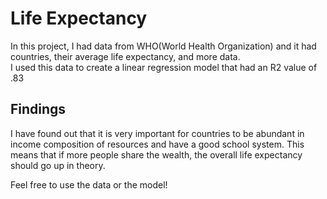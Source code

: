 # Life Expectancy

In this project, I had data from WHO(World Health Organization) and it had countries, their average life expectancy, and more data.  
I used this data to create a linear regression model that had an R2 value of .83

## Findings

I have found out that it is very important for countries to be abundant in income composition of resources and have a good school system. This means that if more people share the wealth, the overall life expectancy should go up in theory.

Feel free to use the data or the model!
